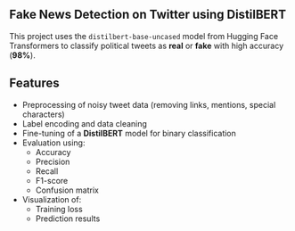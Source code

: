 

## Fake News Detection on Twitter using DistilBERT

This project uses the `distilbert-base-uncased` model from Hugging Face Transformers to classify political tweets as **real** or **fake** with high accuracy (**98%**).


## Features

- Preprocessing of noisy tweet data (removing links, mentions, special characters)  
- Label encoding and data cleaning  
- Fine-tuning of a **DistilBERT** model for binary classification  
- Evaluation using:
  - Accuracy
  - Precision
  - Recall
  - F1-score
  - Confusion matrix  
- Visualization of:
  - Training loss  
  - Prediction results



